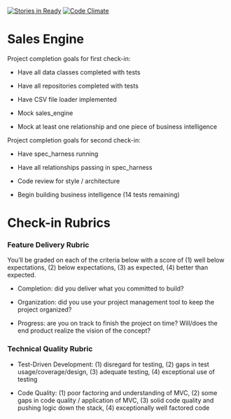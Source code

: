 [![Stories in Ready](https://badge.waffle.io/trayo/sales_engine.png?label=ready&title=Ready)](https://waffle.io/trayo/sales_engine)    [![Code Climate](https://codeclimate.com/github/trayo/sales_engine/badges/gpa.svg)](https://codeclimate.com/github/trayo/sales_engine)

# Sales Engine

Project completion goals for first check-in:

* Have all data classes completed with tests

* Have all repositories completed with tests

* Have CSV file loader implemented

* Mock sales_engine

* Mock at least one relationship and one piece of business intelligence

Project completion goals for second check-in:

* Have spec_harness running

* Have all relationships passing in spec_harness

* Code review for style / architecture

* Begin building business intelligence (14 tests remaining)


# Check-in Rubrics

### Feature Delivery Rubric

You’ll be graded on each of the criteria below with a score of (1) well below expectations, (2) below expectations, (3) as expected, (4) better than expected.

* Completion: did you deliver what you committed to build?

* Organization: did you use your project management tool to keep the project organized?

* Progress: are you on track to finish the project on time? Will/does the end product realize the vision of the concept?

### Technical Quality Rubric

* Test-Driven Development: (1) disregard for testing, (2) gaps in test usage/coverage/design, (3) adequate testing, (4) exceptional use of testing

* Code Quality: (1) poor factoring and understanding of MVC, (2) some gaps in code quality / application of MVC, (3) solid code quality and pushing logic down the stack, (4) exceptionally well factored code
